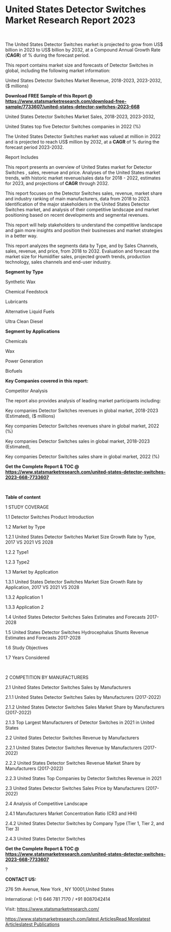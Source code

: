 <h1>United States Detector Switches Market Research Report 2023</h1><br/><p>The United States Detector Switches market is projected to grow from US$ billion in 2023 to US$ billion by 2032, at a Compound Annual Growth Rate (<strong>CAGR</strong>) of % during the forecast period.</p>
 
 
 
 <p>This report contains market size and forecasts of Detector Switches in global, including the following market information:</p>
 
 
 
 <p>United States Detector Switches Market Revenue, 2018-2023, 2023-2032, ($ millions)</p>
 
 
 
 <p><strong>Download FREE Sample of this Report @ <a href="https://www.statsmarketresearch.com/download-free-sample/7733607/united-states-detector-switches-2023-668">https://www.statsmarketresearch.com/download-free-sample/7733607/united-states-detector-switches-2023-668</a></strong></p>
 
 
 
 <p>United States Detector Switches Market Sales, 2018-2023, 2023-2032,</p>
 
 
 
 <p>United States top five Detector Switches companies in 2022 (%)</p>
 
 
 
 <p>The United States Detector Switches market was valued at million in 2022 and is projected to reach US$ million by 2032, at a <strong>CAGR</strong> of % during the forecast period 2023-2032.</p>
 
 
 
 <p>Report Includes</p>
 
 
 
 <p>This report presents an overview of United States market for Detector Switches , sales, revenue and price. Analyses of the United States market trends, with historic market revenue/sales data for 2018 - 2022, estimates for 2023, and projections of <strong>CAGR</strong> through 2032.</p>
 
 
 
 <p>This report focuses on the Detector Switches sales, revenue, market share and industry ranking of main manufacturers, data from 2018 to 2023. Identification of the major stakeholders in the United States Detector Switches market, and analysis of their competitive landscape and market positioning based on recent developments and segmental revenues.</p>
 
 
 
 <p>This report will help stakeholders to understand the competitive landscape and gain more insights and position their businesses and market strategies in a better way.</p>
 
 
 
 <p>This report analyzes the segments data by Type, and by Sales Channels, sales, revenue, and price, from 2018 to 2032. Evaluation and forecast the market size for Humidifier sales, projected growth trends, production technology, sales channels and end-user industry.</p>
 
 
 
 <p><strong>Segment by Type</strong></p>
 
 
 
 <p>Synthetic Wax</p>
 
 
 
 <p>Chemical Feedstock</p>
 
 
 
 <p>Lubricants</p>
 
 
 
 <p>Alternative Liquid Fuels</p>
 
 
 
 <p>Ultra Clean Diesel</p>
 
 
 
 <p><strong>Segment <strong><strong>by Applications</strong></strong></strong></p>
 
 
 
 <p>Chemicals</p>
 
 
 
 <p>Wax</p>
 
 
 
 <p>Power Generation</p>
 
 
 
 <p>Biofuels</p>
 
 
 
 <p><strong>Key Companies covered in this report:</strong></p>
 
 
 
 <p>Competitor Analysis</p>
 
 
 
 <p>The report also provides analysis of leading market participants including:</p>
 
 
 
 <p>Key companies Detector Switches revenues in global market, 2018-2023 (Estimated), ($ millions)</p>
 
 
 
 <p>Key companies Detector Switches revenues share in global market, 2022 (%)</p>
 
 
 
 <p>Key companies Detector Switches sales in global market, 2018-2023 (Estimated),</p>
 
 
 
 <p>Key companies Detector Switches sales share in global market, 2022 (%)</p>
 
 
 
 <div><b>Get the Complete Report & TOC @ <a href="https://www.statsmarketresearch.com/united-states-detector-switches-2023-668-7733607">https://www.statsmarketresearch.com/united-states-detector-switches-2023-668-7733607</a></b></div>
 
 
 
 <p><br />
 
 <b>Table of content</b></p>
 
 
 
 <p>1 STUDY COVERAGE<br />
 
 1.1 Detector Switches Product Introduction<br />
 
 1.2 Market by Type<br />
 
 1.2.1 United States Detector Switches Market Size Growth Rate by Type, 2017 VS 2021 VS 2028<br />
 
 1.2.2 Type1<br />
 
 1.2.3 Type2<br />
 
 1.3 Market by Application<br />
 
 1.3.1 United States Detector Switches Market Size Growth Rate by Application, 2017 VS 2021 VS 2028<br />
 
 1.3.2 Application 1<br />
 
 1.3.3 Application 2<br />
 
 1.4 United States Detector Switches Sales Estimates and Forecasts 2017-2028<br />
 
 1.5 United States Detector Switches Hydrocephalus Shunts Revenue Estimates and Forecasts 2017-2028<br />
 
 1.6 Study Objectives<br />
 
 1.7 Years Considered<br />
 
 <br />
 
 2 COMPETITION BY MANUFACTURERS<br />
 
 2.1 United States Detector Switches Sales by Manufacturers<br />
 
 2.1.1 United States Detector Switches Sales by Manufacturers (2017-2022)<br />
 
 2.1.2 United States Detector Switches Sales Market Share by Manufacturers (2017-2022)<br />
 
 2.1.3 Top Largest Manufacturers of Detector Switches in 2021 in United States<br />
 
 2.2 United States Detector Switches Revenue by Manufacturers<br />
 
 2.2.1 United States Detector Switches Revenue by Manufacturers (2017-2022)<br />
 
 2.2.2 United States Detector Switches Revenue Market Share by Manufacturers (2017-2022)<br />
 
 2.2.3 United States Top Companies by Detector Switches Revenue in 2021<br />
 
 2.3 United States Detector Switches Sales Price by Manufacturers (2017-2022)<br />
 
 2.4 Analysis of Competitive Landscape<br />
 
 2.4.1 Manufacturers Market Concentration Ratio (CR3 and HHI)<br />
 
 2.4.2 United States Detector Switches by Company Type (Tier 1, Tier 2, and Tier 3)<br />
 
 2.4.3 United States Detector Switches</p>
 
 
 
 <div><b>Get the Complete Report & TOC @ <a href="https://www.statsmarketresearch.com/united-states-detector-switches-2023-668-7733607">https://www.statsmarketresearch.com/united-states-detector-switches-2023-668-7733607</a></b></div>
 
 
 
 <p>? </p>
 
 
 
 <p><b>CONTACT US:</b><br />
 
 276 5th Avenue, New York , NY 10001,United States<br />
 
 International: (+1) 646 781 7170 / +91 8087042414<br />
 
 Visit: <a href="https://www.statsmarketresearch.com/">https://www.statsmarketresearch.com/</a><br />
 
 <a href="https://gyeongbokgung.com">https://www.statsmarketresearch.com/</a><a href="https://hallyeomaritime.com">latest Articles</a><a href="https://jingwansa.com">Read More</a><a href="https://nguoiviet.jp/">latest Articles</a><a href="https://www.intelmarketresearch.com/">latest Publications</a></p>